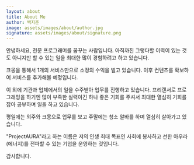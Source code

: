```yaml
---
layout: about
title: About Me
author: 백지훈
image: assets/images/about/author.jpg
signature: assets/images/about/signature.png
---
```


안녕하세요, 전문 프로그래머를 꿈꾸는 사람입니다.
아직까진 그렇다할 이력이 있는 것도 아니지만 할 수 있는 일을 최대한 많이 경험하려고 하고 있습니다.

크몽을 통해서 1개의 서비스만으로 소정의 수익을 벌고 있습니다.
이후 컨텐츠를 확보하여 서비스를 추가해볼 예정입니다.

이 외에 기관과 업체에서의 일을 수주받아 업무를 진행하고 있습니다.
프리랜서로 프로그래밍을 하기엔 많이 부족한 실력이긴 하나 좋은 기회를 주셔서
최대한 열심히 기회를 잡아 공부하며 일을 하고 있습니다.

평일에는 외주와 크몽으로 업무를 보고 주말에는 청소 알바를 하며 열심히 살아가고 있습니다.

"ProjectAURA"라고 하는 이름은 저의 인생 최대 목표인 사회에 봉사하고 선한 아우라(에너지)를 전파할 수 있는 기업을 운영하는 것입니다.

감사합니다.
